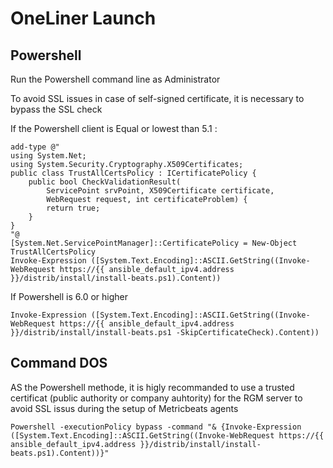 # OneLiner Launch

## Powershell

Run the Powershell command line as Administrator

To avoid SSL issues in case of self-signed certificate, it is necessary to bypass the SSL check

If the Powershell client is Equal or lowest than 5.1 :

```
add-type @"
using System.Net;
using System.Security.Cryptography.X509Certificates;
public class TrustAllCertsPolicy : ICertificatePolicy {
    public bool CheckValidationResult(
        ServicePoint srvPoint, X509Certificate certificate,
        WebRequest request, int certificateProblem) {
        return true;
    }
}
"@
[System.Net.ServicePointManager]::CertificatePolicy = New-Object TrustAllCertsPolicy
Invoke-Expression ([System.Text.Encoding]::ASCII.GetString((Invoke-WebRequest https://{{ ansible_default_ipv4.address }}/distrib/install/install-beats.ps1).Content))
```

If Powershell is 6.0 or higher

```
Invoke-Expression ([System.Text.Encoding]::ASCII.GetString((Invoke-WebRequest https://{{ ansible_default_ipv4.address }}/distrib/install/install-beats.ps1 -SkipCertificateCheck).Content))

```


## Command DOS
AS the Powershell methode, it is higly recommanded to use a trusted certificat (public authority or company auhtority) for the RGM server to avoid SSL issus during the setup of Metricbeats agents

```
Powershell -executionPolicy bypass -command "& {Invoke-Expression ([System.Text.Encoding]::ASCII.GetString((Invoke-WebRequest https://{{ ansible_default_ipv4.address }}/distrib/install/install-beats.ps1).Content))}"
```
